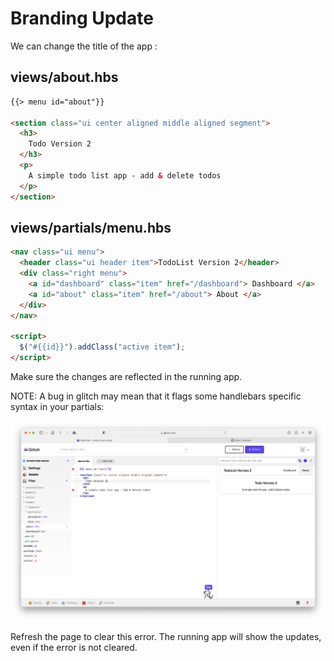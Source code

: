 # Branding Update

We can change the title of the app :

## views/about.hbs

```html
{{> menu id="about"}}

<section class="ui center aligned middle aligned segment">
  <h3>
    Todo Version 2
  </h3>
  <p>
    A simple todo list app - add & delete todos
  </p>
</section>
```

## views/partials/menu.hbs

```html
<nav class="ui menu">
  <header class="ui header item">TodoList Version 2</header>
  <div class="right menu">
    <a id="dashboard" class="item" href="/dashboard"> Dashboard </a>
    <a id="about" class="item" href="/about"> About </a>
  </div>
</nav>

<script>
  $("#{{id}}").addClass("active item");
</script>
```

Make sure the changes are reflected in the running app.

NOTE: A bug in glitch may mean that it flags some handlebars specific syntax in your partials:

![](img/03.png)

Refresh the page to clear this error. The running app will show the updates, even if the error is not cleared.
